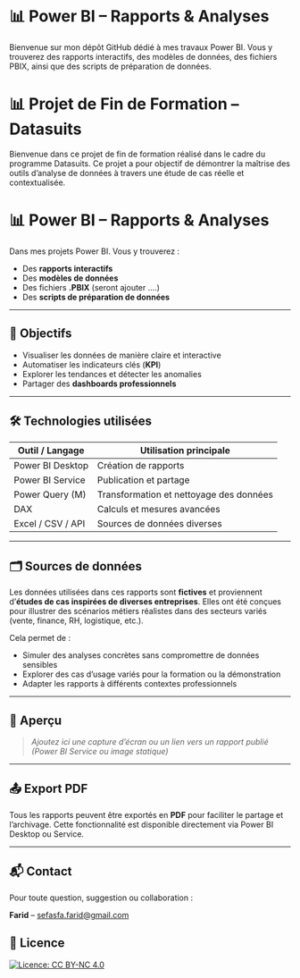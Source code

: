 
# 📊 Power BI – Rapports & Analyses

Bienvenue sur mon dépôt GitHub dédié à mes travaux Power BI. Vous y trouverez des rapports interactifs, des modèles de données, des fichiers PBIX, ainsi que des scripts de préparation de données.

# 📊 Projet de Fin de Formation – Datasuits

Bienvenue dans ce projet de fin de formation réalisé dans le cadre du programme Datasuits. Ce projet a pour objectif de démontrer la maîtrise des outils d’analyse de données à travers une étude de cas réelle et contextualisée.

# 📊 Power BI – Rapports & Analyses

Dans mes projets Power BI. Vous y trouverez :

- Des **rapports interactifs**
- Des **modèles de données**
- Des fichiers **.PBIX**  (seront ajouter ....)
- Des **scripts de préparation de données**

---

## 🚀 Objectifs

- Visualiser les données de manière claire et interactive
- Automatiser les indicateurs clés (**KPI**)
- Explorer les tendances et détecter les anomalies
- Partager des **dashboards professionnels**

---

## 🛠️ Technologies utilisées

| Outil / Langage       | Utilisation principale                        |
|-----------------------|-----------------------------------------------|
| Power BI Desktop      | Création de rapports                          |
| Power BI Service      | Publication et partage                        |
| Power Query (M)       | Transformation et nettoyage des données       |
| DAX                   | Calculs et mesures avancées                   |
| Excel / CSV / API     | Sources de données diverses                   |

---

## 🗂️ Sources de données

Les données utilisées dans ces rapports sont **fictives** et proviennent d’**études de cas inspirées de diverses entreprises**. Elles ont été conçues pour illustrer des scénarios métiers réalistes dans des secteurs variés (vente, finance, RH, logistique, etc.).

Cela permet de :

- Simuler des analyses concrètes sans compromettre de données sensibles
- Explorer des cas d’usage variés pour la formation ou la démonstration
- Adapter les rapports à différents contextes professionnels

---

## 📸 Aperçu

> *Ajoutez ici une capture d’écran ou un lien vers un rapport publié (Power BI Service ou image statique)*

---

## 📤 Export PDF

Tous les rapports peuvent être exportés en **PDF** pour faciliter le partage et l’archivage. Cette fonctionnalité est disponible directement via Power BI Desktop ou Service.

---

## 📬 Contact

Pour toute question, suggestion ou collaboration :

**Farid** – [sefasfa.farid@gmail.com](mailto:sefasfa.farid@gmail.com)


## 📄 Licence

[![Licence: CC BY-NC 4.0](https://licensebuttons.net/l/by-nc/4.0/88x31.png)](https://creativecommons.org/licenses/by-nc/4.0/)
